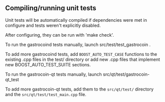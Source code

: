 Compiling/running unit tests
------------------------------------

Unit tests will be automatically compiled if dependencies were met in configure
and tests weren't explicitly disabled.

After configuring, they can be run with 'make check'.

To run the gastrocoind tests manually, launch src/test/test_gastrocoin .

To add more gastrocoind tests, add `BOOST_AUTO_TEST_CASE` functions to the existing
.cpp files in the test/ directory or add new .cpp files that
implement new BOOST_AUTO_TEST_SUITE sections.

To run the gastrocoin-qt tests manually, launch src/qt/test/gastrocoin-qt_test

To add more gastrocoin-qt tests, add them to the `src/qt/test/` directory and
the `src/qt/test/test_main.cpp` file.
